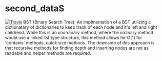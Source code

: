 # second_dataS
[![Travis](https://travis-ci.org/bm5w/second_dataS.svg?branch=master)](https://travis-ci.org/bm5w/second_dataS.svg?branch=master)
BST (Binary Search Tree): An implmentation of a BST utilizing a dictionatary
of dictionaries to keep track of each node and it's left and right childrend.
While this is an unordinary method, where the ordinary method would use a
linked list type structure, this method allows for O(1) for 'contains' methods,
quick size methods. The downside of this approach is that recursive methods
for finding depth and inserting nodes are not as readable and helper methods
are required.
